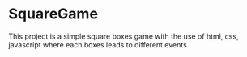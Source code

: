 # SquareGame
This project is a simple square boxes game with the use of html, css, javascript where each boxes leads to different events
